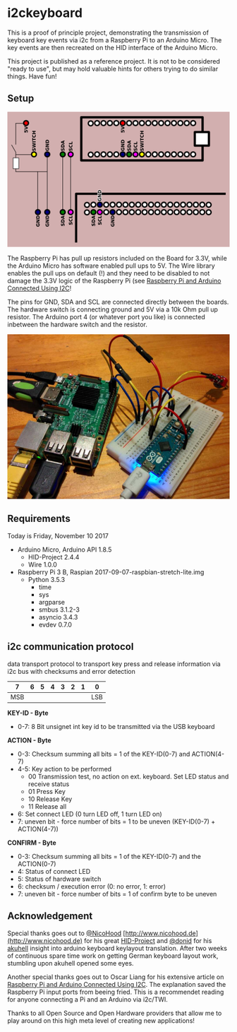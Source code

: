 # i2ckeyboard

This is a proof of principle project, demonstrating the transmission of keyboard
key events via i2c from a Raspberry Pi to an Arduino Micro. The key events are
then recreated on the HID interface of the Arduino Micro.

This project is published as a reference project. It is not to be considered
"ready to use", but may hold valuable hints for others trying to do similar
things. Have fun!

## Setup

![Connection Diagramm](img/connection-diagramm.png)

The Raspberry Pi has pull up resistors included on the Board for 3.3V, while the Arduino Micro has software enabled pull ups to 5V. The Wire library enables the pull ups on default (!) and they need to be disabled to not damage the 3.3V logic of the Raspberry Pi (see [Raspberry Pi and Arduino Connected Using I2C](https://oscarliang.com/raspberry-pi-arduino-connected-i2c/)!

The pins for GND, SDA and SCL are connected directly between the boards. The hardware switch is connecting ground and 5V via a 10k Ohm pull up resistor. The Arduino port 4 (or whatever port you like) is connected inbetween the hardware switch and the resistor.

![Breadboard setup of Raspberry Pi and Arduino Micro](/img/i2ckeyboard-setup.jpg)

## Requirements

Today is Friday, November 10 2017

* Arduino Micro, Arduino API 1.8.5
  * HID-Project 2.4.4
  * Wire 1.0.0
* Raspberry Pi 3 B, Raspian 2017-09-07-raspbian-stretch-lite.img
  * Python 3.5.3
    * time
    * sys
    * argparse
    * smbus 3.1.2-3
    * asyncio 3.4.3
    * evdev 0.7.0

## i2c communication protocol

data transport protocol to transport key press and release information via i2c
bus with checksums and error detection

7|6|5|4|3|2|1|0
-|-|-|-|-|-|-|-
MSB|||||||LSB

__KEY-ID - Byte__
* 0-7: 8 Bit unsignet int key id to be transmitted via the USB keyboard
  
__ACTION - Byte__
* 0-3: Checksum summing all bits = 1 of the KEY-ID(0-7) and ACTION(4-7)
* 4-5: Key action to be performed
  * 00  Transmission test, no action on ext. keyboard. Set LED status and receive status
  * 01  Press Key
  * 10  Release Key
  * 11  Release all
* 6: Set connect LED (0 turn LED off, 1 turn LED on)
* 7: uneven bit - force number of bits = 1 to be uneven (KEY-ID(0-7) + ACTION(4-7))
    
__CONFIRM - Byte__
* 0-3: Checksum summing all bits = 1 of the KEY-ID(0-7) and the ACTION(0-7)
* 4: Status of connect LED
* 5: Status of hardware switch
* 6: checksum / execution error (0: no error, 1: error)
* 7: uneven bit - force number of bits = 1 of confirm byte to be uneven

## Acknowledgement

Special thanks goes out to [@NicoHood](https://github.com/NicoHood)
[http://www.nicohood.de](http://www.nicohood.de) for his great
[HID-Project](https://github.com/NicoHood/HID) and
[@donid](https://github.com/donid) for his
[akuhell](https://github.com/donid/akuhell) insight into arduino keyboard
keylayout translation. After two weeks of continuous spare time work on getting
German keyboard layout work, stumbling upon akuhell opened some eyes.

Another special thanks goes out to Oscar Liang for his extensive article on
[Raspberry Pi and Arduino Connected Using
I2C](https://oscarliang.com/raspberry-pi-arduino-connected-i2c/). The
explanation saved the Raspberry Pi input ports from beeing fried. This is a
recommendet reading for anyone connecting a Pi and an Arduino via i2c/TWI.

Thanks to all Open Source and Open Hardware providers that allow me to play 
around on this high meta level of creating new applications!
